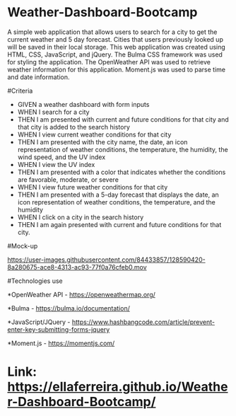 # Weather-Dashboard-Bootcamp

A simple web application that allows users to search for a city to get the current weather and 5 day forecast. Cities that users previously looked up will be saved in their local storage.
This web application was created using HTML, CSS, JavaScript, and jQuery. The Bulma CSS framework was used for styling the application. The OpenWeather API was used to retrieve weather information for this application. Moment.js was used to parse time and date information.

#Criteria

- GIVEN a weather dashboard with form inputs
- WHEN I search for a city
- THEN I am presented with current and future conditions for that city and that city is added to the search history
- WHEN I view current weather conditions for that city
- THEN I am presented with the city name, the date, an icon representation of weather conditions, the temperature, the humidity, the wind speed, and the UV index
- WHEN I view the UV index
- THEN I am presented with a color that indicates whether the conditions are favorable, moderate, or severe
- WHEN I view future weather conditions for that city
- THEN I am presented with a 5-day forecast that displays the date, an icon representation of weather conditions, the temperature, and the humidity
- WHEN I click on a city in the search history
- THEN I am again presented with current and future conditions for that city.

#Mock-up







https://user-images.githubusercontent.com/84433857/128590420-8a280675-ace8-4313-ac93-77f0a76cfeb0.mov



#Technologies use

*OpenWeather API - https://openweathermap.org/

*Bulma - https://bulma.io/documentation/

*JavaScript/JQuery - https://www.hashbangcode.com/article/prevent-enter-key-submitting-forms-jquery

*Moment.js - https://momentjs.com/

# Link: https://ellaferreira.github.io/Weather-Dashboard-Bootcamp/
